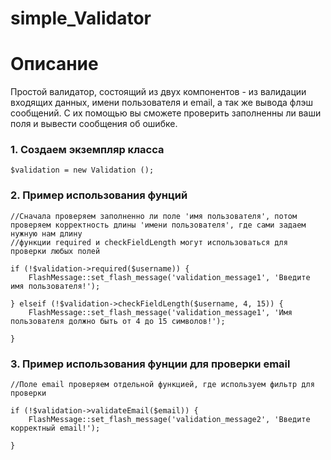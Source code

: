 # simple_Validator

# Описание

Простой валидатор, состоящий из двух компонентов - из валидации входящих данных, имени пользователя и email, а так же вывода флэш сообщений. С их помощью вы сможете проверить заполненны ли ваши поля и вывести сообщения об ошибке.


### 1. Создаем экземпляр класса

```
$validation = new Validation ();

```


### 2. Пример использования фунций

```
//Сначала проверяем заполненно ли поле 'имя пользователя', потом проверяем корректность длины 'имени пользователя', где сами задаем нужную нам длину
//функции required и checkFieldLength могут использоваться для проверки любых полей

if (!$validation->required($username)) {
    FlashMessage::set_flash_message('validation_message1', 'Введитe имя пользователя!');
    
} elseif (!$validation->checkFieldLength($username, 4, 15)) {
    FlashMessage::set_flash_message('validation_message1', 'Имя пользователя должно быть от 4 до 15 символов!');
    
}

```


### 3. Пример использования фунции для проверки email

```
//Поле email проверяем отдельной функцией, где используем фильтр для проверки 

if (!$validation->validateEmail($email)) {
    FlashMessage::set_flash_message('validation_message2', 'Введитe корректный email!');
    
}

```
